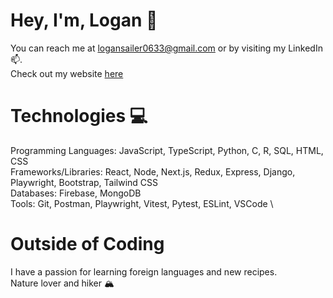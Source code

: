 # Hey, I'm, Logan 👋
You can reach me at logansailer0633@gmail.com or by visiting my LinkedIn 📫. \
Check out my website [here](https://logan-sailer.netlify.app/)

# Technologies 💻
Programming Languages: JavaScript, TypeScript, Python, C, R, SQL, HTML, CSS \
Frameworks/Libraries: React, Node, Next.js, Redux, Express, Django, Playwright, Bootstrap, Tailwind CSS \
Databases: Firebase, MongoDB\
Tools: Git, Postman, Playwright, Vitest, Pytest, ESLint, VSCode \

# Outside of Coding
I have a passion for learning foreign languages and new recipes. \
Nature lover and hiker 🏔️
<!---
logansailer/logansailer is a ✨ special ✨ repository because its `README.md` (this file) appears on your GitHub profile.
You can click the Preview link to take a look at your changes.
--->
